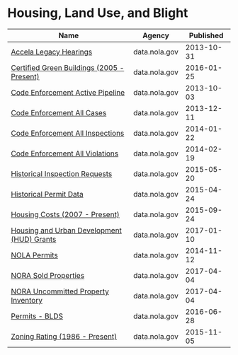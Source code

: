 # Housing, Land Use, and Blight

Name | Agency | Published
---- | ---- | ---------
[Accela Legacy Hearings](../datasets/d2is-2r79.md) | data.nola.gov | 2013-10-31
[Certified Green Buildings (2005 - Present)](../datasets/crd6-2w8k.md) | data.nola.gov | 2016-01-25
[Code Enforcement Active Pipeline](../datasets/8pqz-ftzc.md) | data.nola.gov | 2013-10-03
[Code Enforcement All Cases](../datasets/u6yx-v2tw.md) | data.nola.gov | 2013-12-11
[Code Enforcement All Inspections](../datasets/uh5a-f7uw.md) | data.nola.gov | 2014-01-22
[Code Enforcement All Violations](../datasets/3ehi-je3s.md) | data.nola.gov | 2014-02-19
[Historical Inspection Requests](../datasets/grqp-bvwk.md) | data.nola.gov | 2015-05-20
[Historical Permit Data](../datasets/f7tt-z5vu.md) | data.nola.gov | 2015-04-24
[Housing Costs (2007 - Present)](../datasets/ghnw-f748.md) | data.nola.gov | 2015-09-24
[Housing and Urban Development (HUD) Grants](../datasets/rtej-a36y.md) | data.nola.gov | 2017-01-10
[NOLA Permits](../datasets/rcm3-fn58.md) | data.nola.gov | 2014-11-12
[NORA Sold Properties](../datasets/hpm5-48nj.md) | data.nola.gov | 2017-04-04
[NORA Uncommitted Property Inventory](../datasets/5ktx-e9wc.md) | data.nola.gov | 2017-04-04
[Permits - BLDS](../datasets/72f9-bi28.md) | data.nola.gov | 2016-06-28
[Zoning Rating (1986 - Present)](../datasets/prjn-nrpj.md) | data.nola.gov | 2015-11-05

